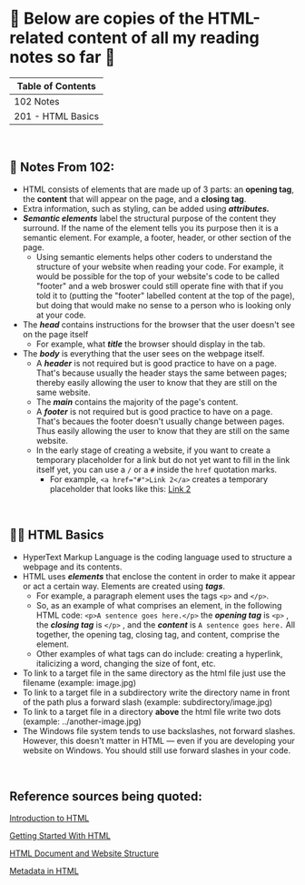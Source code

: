 # 🦄 Below are copies of the HTML-related content of all my reading notes so far 🦄

|Table of Contents|
| ------ |
|102 Notes|
|201 - HTML Basics|

<br>

## 🧱 Notes From 102:

+ HTML consists of elements that are made up of 3 parts: an **opening tag**, the **content** that will appear on the page, and a **closing tag**.
+ Extra information, such as styling, can be added using _**attributes.**_
+ _**Semantic elements**_ label the structural purpose of the content they surround.  If the name of the element tells you its purpose then it is a semantic element.  For example, a footer, header, or other section of the page.
  + Using semantic elements helps other coders to understand the structure of your website when reading your code.  For example, it would be possible for the top of your website's code to be called "footer" and a web broswer could still operate fine with that if you told it to (putting the "footer" labelled content at the top of the page), but doing that would make no sense to a person who is looking only at your code.
+ The _**head**_ contains instructions for the browser that the user doesn't see on the page itself
  +  For example, what _**title**_ the browser should display in the tab.
+ The _**body**_ is everything that the user sees on the webpage itself.
  + A _**header**_ is not required but is good practice to have on a page.  That's because usually the header stays the same between pages; thereby easily allowing the user to know that they are still on the same website.
  + The _**main**_ contains the majority of the page's content.
  + A _**footer**_ is not required but is good practice to have on a page.  That's becaues the footer doesn't usually change between pages.  Thus easily allowing the user to know that they are still on the same website.
  + In the early stage of creating a website, if you want to create a temporary placeholder for a link but do not yet want to fill in the link itself yet, you can use a `/` or a `#` inside the `href` quotation marks.
    + For example,  `<a href="#">Link 2</a>` creates a temporary placeholder that looks like this: [Link 2](#)

<br>

## 👩‍💻 HTML Basics

+ HyperText Markup Language is the coding language used to structure a webpage and its contents.
+ HTML uses _**elements**_ that enclose the content in order to make it appear or act a certain way. Elements are created using _**tags**_.
  + For example, a paragraph element uses the tags `<p>` and `</p>`.
  + So, as an example of what comprises an element, in the following HTML code: `<p>A sentence goes here.</p>` the _**opening tag**_ is `<p>` , the _**closing tag**_ is `</p>` , and the _**content**_ is `A sentence goes here.` All together, the opening tag, closing tag, and content, comprise the element.
  + Other examples of what tags can do include: creating a hyperlink, italicizing a word, changing the size of font, etc.
+ To link to a target file in the same directory as the html file just use the filename (example: image.jpg)
+ To link to a target file in a subdirectory write the directory name in front of the path plus a forward slash (example: subdirectory/image.jpg)
+ To link to a target file in a directory **above** the html file write two dots (example: ../another-image.jpg)
+ The Windows file system tends to use backslashes, not forward slashes. However, this doesn't matter in HTML — even if you are developing your website on Windows. You should still use forward slashes in your code.

<br>



## Reference sources being quoted:
[Introduction to HTML](https://developer.mozilla.org/en-US/docs/Learn/HTML/Introduction_to_HTML)

[Getting Started With HTML](https://developer.mozilla.org/en-US/docs/Learn/HTML/Introduction_to_HTML/Getting_started)

[HTML Document and Website Structure](https://developer.mozilla.org/en-US/docs/Learn/HTML/Introduction_to_HTML/Document_and_website_structure)

[Metadata in HTML](https://developer.mozilla.org/en-US/docs/Learn/HTML/Introduction_to_HTML/The_head_metadata_in_HTML)

<br>
